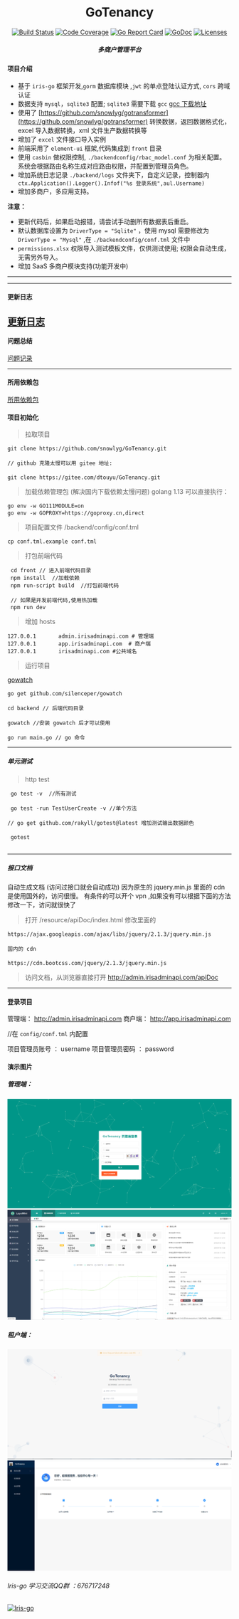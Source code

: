 <h1 align="center">GoTenancy</h1>

<div align="center">
    <a href="https://travis-ci.org/snowlyg/GoTenancy"><img src="https://travis-ci.org/snowlyg/GoTenancy.svg?branch=master" alt="Build Status"></a>
    <a href="https://codecov.io/gh/snowlyg/GoTenancy"><img src="https://codecov.io/gh/snowlyg/GoTenancy/branch/master/graph/badge.svg" alt="Code Coverage"></a>
    <a href="https://goreportcard.com/report/github.com/snowlyg/GoTenancy"><img src="https://goreportcard.com/badge/github.com/snowlyg/GoTenancy" alt="Go Report Card"></a>
    <a href="https://godoc.org/github.com/snowlyg/GoTenancy"><img src="https://godoc.org/github.com/snowlyg/GoTenancy?status.svg" alt="GoDoc"></a>
    <a href="https://github.com/snowlyg/GoTenancy/blob/master/LICENSE"><img src="https://img.shields.io/github/license/snowlyg/GoTenancy" alt="Licenses"></a>
    <h5 align="center">多商户管理平台</h5>
</div>

#### 项目介绍
- 基于 `iris-go` 框架开发,`gorm` 数据库模块 ,`jwt` 的单点登陆认证方式, `cors` 跨域认证
- 数据支持 `mysql`，`sqlite3` 配置; `sqlite3` 需要下载 `gcc`  [gcc 下载地址](http://mingw-w64.org/doku.php/download)
- 使用了 [https://github.com/snowlyg/gotransformer](https://github.com/snowlyg/gotransformer) 转换数据，返回数据格式化，excel 导入数据转换，xml 文件生产数据转换等 
- 增加了 `excel` 文件接口导入实例
- 前端采用了 `element-ui` 框架,代码集成到 `front` 目录
- 使用 `casbin` 做权限控制, `./backendconfig/rbac_model.conf` 为相关配置。系统会根据路由名称生成对应路由权限，并配置到管理员角色。
- 增加系统日志记录 `./backend/logs` 文件夹下，自定义记录，控制器内 `ctx.Application().Logger().Infof("%s 登录系统",aul.Username)`
- 增加多商户，多应用支持。

 **注意：**
 - 更新代码后，如果启动报错，请尝试手动删所有数据表后重启。
 - 默认数据库设置为   `DriverType = "Sqlite"` ，使用 mysql 需要修改为 `DriverType = "Mysql"` ,在 `./backendconfig/conf.tml` 文件中
 - `permissions.xlsx` 权限导入测试模板文件，仅供测试使用; 权限会自动生成，无需另外导入。
  - 增加 SaaS 多商户模块支持(功能开发中)
---

---


#### 更新日志
[更新日志](UPDATE.MD)
---

#### 问题总结
[问题记录](ERRORS.MD)

---

#### 所用依赖包
[所用依赖包](PLUGINS.MD)



#### 项目初始化

>拉取项目

```shell script
git clone https://github.com/snowlyg/GoTenancy.git

// github 克隆太慢可以用 gitee 地址:

git clone https://gitee.com/dtouyu/GoTenancy.git

```

>加载依赖管理包 (解决国内下载依赖太慢问题)
>golang 1.13 可以直接执行：
```shell script
go env -w GO111MODULE=on
go env -w GOPROXY=https://goproxy.cn,direct

```

>项目配置文件 /backend/config/conf.tml

```shell script
cp conf.tml.example conf.tml
```

>打包前端代码 
```shell script
 cd front // 进入前端代码目录
 npm install  //加载依赖
 npm run-script build  //打包前端代码

 // 如果是开发前端代码,使用热加载
 npm run dev  
```

>增加 hosts 
```shell script
127.0.0.1       admin.irisadminapi.com # 管理端
127.0.0.1       app.irisadminapi.com  # 商户端
127.0.0.1       irisadminapi.com #公共域名
```

>运行项目 

[gowatch](https://gitee.com/silenceper/gowatch)
```shell script
go get github.com/silenceper/gowatch

cd backend // 后端代码目录

gowatch //安装 gowatch 后才可以使用

go run main.go // go 命令
```

---
##### 单元测试 
>http test

```shell script
 go test -v  //所有测试
 
 go test -run TestUserCreate -v //单个方法

// go get github.com/rakyll/gotest@latest 增加测试输出数据颜色

 gotest 
 
```

---

##### 接口文档
自动生成文档 (访问过接口就会自动成功)
因为原生的 jquery.min.js 里面的 cdn 是使用国外的，访问很慢。
有条件的可以开个 vpn ,如果没有可以根据下面的方法修改一下，访问就很快了
>打开 /resource/apiDoc/index.html 修改里面的

```shell script
https://ajax.googleapis.com/ajax/libs/jquery/2.1.3/jquery.min.js

国内的 cdn

https://cdn.bootcss.com/jquery/2.1.3/jquery.min.js
```

>访问文档，从浏览器直接打开 http://admin.irisadminapi.com/apiDoc

---

#### 登录项目
管理端： http://admin.irisadminapi.com
商户端： http://app.irisadminapi.com

//在 `config/conf.tml` 内配置 

项目管理员账号 ： username
项目管理员密码 ： password


#### 演示图片

##### 管理端：
![](/GoTenancylogin.png)
![](/GoTenancyIndex.png)

##### 租户端：
![](/GoTenancyAppLogin.png)
![](/GoTenancyAppIndex.png)


###### Iris-go 学习交流QQ群 ：676717248
<a target="_blank" href="//shang.qq.com/wpa/qunwpa?idkey=cc99ccf86be594e790eacc91193789746af7df4a88e84fe949e61e5c6d63537c"><img border="0" src="http://pub.idqqimg.com/wpa/images/group.png" alt="Iris-go" title="Iris-go"></a>

